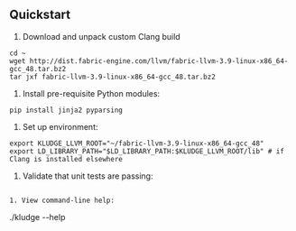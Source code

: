 
## Quickstart

1. Download and unpack custom Clang build

```
cd ~
wget http://dist.fabric-engine.com/llvm/fabric-llvm-3.9-linux-x86_64-gcc_48.tar.bz2
tar jxf fabric-llvm-3.9-linux-x86_64-gcc_48.tar.bz2
```

1. Install pre-requisite Python modules:

```
pip install jinja2 pyparsing
```

1. Set up environment:

```
export KLUDGE_LLVM_ROOT="~/fabric-llvm-3.9-linux-x86_64-gcc_48"
export LD_LIBRARY_PATH="$LD_LIBRARY_PATH:$KLUDGE_LLVM_ROOT/lib" # if Clang is installed elsewhere
```

1. Validate that unit tests are passing:

```

1. View command-line help:

```
./kludge --help
```

